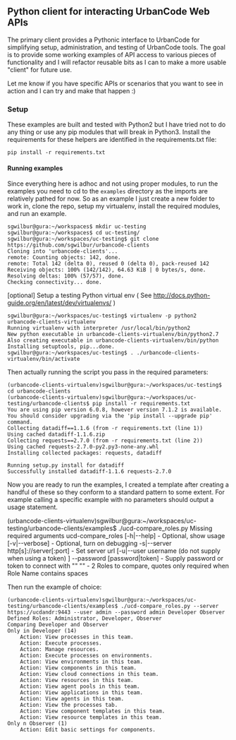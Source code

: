 ## Python client for interacting UrbanCode Web APIs

The primary client provides a Pythonic interface to UrbanCode for simplifying setup, administration, and testing of UrbanCode tools. The goal is to provide some working examples of API access to various pieces of functionality and I will refactor reusable bits as I can to make a more usable "client" for future use.

Let me know if you have specific APIs or scenarios that you want to see in action and I can try and make that happen :)

### Setup

These examples are built and tested with Python2 but I have tried not to do any thing or use any pip modules that will break in Python3. Install the requirements for these helpers are identified in the requirements.txt file:

    pip install -r requirements.txt

#### Running examples

Since everything here is adhoc and not using proper modules, to run the examples you need to cd to the `examples` directory as the imports are relatively pathed for now. So as an example I just create a new folder to work in, clone the repo, setup my virtualenv, install the required modules, and run an example.

    sgwilbur@gura:~/workspaces$ mkdir uc-testing
    sgwilbur@gura:~/workspaces$ cd uc-testing/
    sgwilbur@gura:~/workspaces/uc-testing$ git clone https://github.com/sgwilbur/urbancode-clients
    Cloning into 'urbancode-clients'...
    remote: Counting objects: 142, done.
    remote: Total 142 (delta 0), reused 0 (delta 0), pack-reused 142
    Receiving objects: 100% (142/142), 64.63 KiB | 0 bytes/s, done.
    Resolving deltas: 100% (57/57), done.
    Checking connectivity... done.

[optional] Setup a testing Python virtual env ( See http://docs.python-guide.org/en/latest/dev/virtualenvs/ )

    sgwilbur@gura:~/workspaces/uc-testing$ virtualenv -p python2 urbancode-clients-virtualenv
    Running virtualenv with interpreter /usr/local/bin/python2
    New python executable in urbancode-clients-virtualenv/bin/python2.7
    Also creating executable in urbancode-clients-virtualenv/bin/python
    Installing setuptools, pip...done.
    sgwilbur@gura:~/workspaces/uc-testing$ . ./urbancode-clients-virtualenv/bin/activate

Then actually running the script you pass in the required parameters:

    (urbancode-clients-virtualenv)sgwilbur@gura:~/workspaces/uc-testing$ cd urbancode-clients
    (urbancode-clients-virtualenv)sgwilbur@gura:~/workspaces/uc-testing/urbancode-clients$ pip install -r requirements.txt
    You are using pip version 6.0.8, however version 7.1.2 is available.
    You should consider upgrading via the 'pip install --upgrade pip' command.
    Collecting datadiff==1.1.6 (from -r requirements.txt (line 1))
    Using cached datadiff-1.1.6.zip
    Collecting requests==2.7.0 (from -r requirements.txt (line 2))
    Using cached requests-2.7.0-py2.py3-none-any.whl
    Installing collected packages: requests, datadiff

    Running setup.py install for datadiff
    Successfully installed datadiff-1.1.6 requests-2.7.0

Now you are ready to run the examples, I created a template after creating a handful of these so they conform to a standard pattern to some extent. For example calling a specific example with no parameters should output a usage statement.

   (urbancode-clients-virtualenv)sgwilbur@gura:~/workspaces/uc-testing/urbancode-clients/examples$ ./ucd-compare_roles.py
   Missing required arguments
   ucd-compare_roles
   [-h|--help] - Optional, show usage
   [-v|--verbose] - Optional, turn on debugging
   -s|--server http[s]://server[:port] - Set server url
   [-u|--user username (do not supply when using a token) ]
   --password [password|token] - Supply password or token to connect with
   "<Role Name>" "<Role Name>" - 2 Roles to compare, quotes only required when Role Name contains spaces

Then run the example of choice:

    (urbancode-clients-virtualenv)sgwilbur@gura:~/workspaces/uc-testing/urbancode-clients/examples$ ./ucd-compare_roles.py --server https://ucdandr:9443 --user admin --password admin Developer Observer
    Defined Roles: Administrator, Developer, Observer
    Comparing Developer and Observer
    Only in Developer (14)
        Action: View processes in this team.
        Action: Execute processes.
        Action: Manage resources.
        Action: Execute processes on environments.
        Action: View environments in this team.
        Action: View components in this team.
        Action: View cloud connections in this team.
        Action: View resources in this team.
        Action: View agent pools in this team.
        Action: View applications in this team.
        Action: View agents in this team.
        Action: View the processes tab.
        Action: View component templates in this team.
        Action: View resource templates in this team.
    Only n Observer (1)
        Action: Edit basic settings for components.
